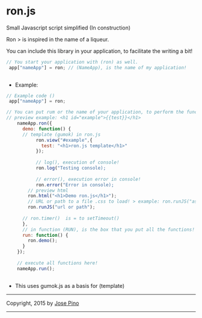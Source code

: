 ron.js
======

Small Javascript script simplified (In construction)

Ron > is inspired in the name of a liqueur.

You can include this library in your application, to facilitate the writing a bit!

```js
// You start your application with (ron) as well.
 app["nameApp"] = ron; // (NameApp), is the name of my application!
 
 ```
 
* Example:

```js
// Example code ()
 app["nameApp"] = ron;

// You can put rum or the name of your application, to perform the functions that are available in (ron)
// preview example: <h1 id="example">{{test}}</h1>
    nameApp.ron({
      demo: function() {
      // template (gumok) in ron.js
           ron.view("#example",{
             test: "<h1>ron.js template</h1>"
           });
           
           // log(), execution of console!
           ron.log("Testing console);
           
           // error(), execution error in console!
           ron.error("Error in console);
        // preview html
        ron.html("<h1>Demo ron.js</h1>");
        // URL or path to a file .css to load! > example: ron.runJS("assets/css/styles.css");
        ron.runJS("url or path");
        
      // ron.timer()  is = to setTimeout()
      },
      // in function (RUN), is the box that you put all the functions!
      run: function() {
        ron.demo(); 
      }
    });
    
    // execute all functions here!
    nameApp.run();
    
```
* This uses gumok.js as a basis for (template)

-------------

Copyright, 2015 by [Jose Pino](http://twitter.com/jofpin)

-------------
